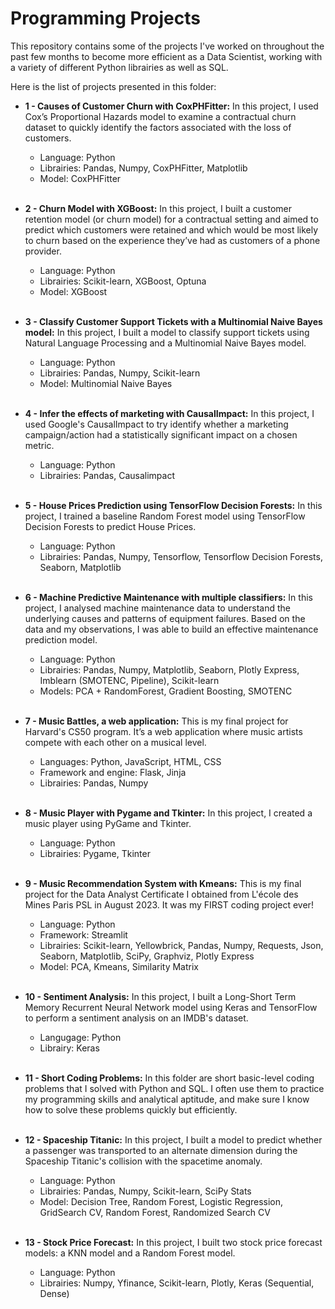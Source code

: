 # Programming Projects
This repository contains some of the projects I've worked on throughout the past few months to become more efficient as a Data Scientist, working with a variety of different Python librairies as well as SQL.

Here is the list of projects presented in this folder:

  - **1 - Causes of Customer Churn with CoxPHFitter:** In this project, I used Cox’s Proportional Hazards model to examine a contractual churn dataset to quickly identify the factors associated with the loss of customers.
    - Language: Python
    - Librairies: Pandas, Numpy, CoxPHFitter, Matplotlib 
    - Model: CoxPHFitter <br /> <br />
    
  - **2 - Churn Model with XGBoost:** In this project, I built a customer retention model (or churn model) for a contractual setting and aimed to predict which customers were retained and which would be most likely to churn based on the experience they’ve had as customers of a phone provider.
    - Language: Python
    - Librairies: Scikit-learn, XGBoost, Optuna
    - Model: XGBoost <br /> <br />
 
  - **3 - Classify Customer Support Tickets with a Multinomial Naive Bayes model:** In this project, I built a model to classify support tickets using Natural Language Processing and a Multinomial Naive Bayes model.
    - Language: Python
    - Librairies: Pandas, Numpy, Scikit-learn
    - Model: Multinomial Naive Bayes <br /> <br />

  - **4 - Infer the effects of marketing with CausalImpact:** In this project, I used Google's CausalImpact to try identify whether a marketing campaign/action had a statistically significant impact on a chosen metric.
    - Language: Python
    - Librairies: Pandas, Causalimpact <br /> <br />
  
  - **5 - House Prices Prediction using TensorFlow Decision Forests:** In this project, I trained a baseline Random Forest model using TensorFlow Decision Forests to predict House Prices.
    - Language: Python
    - Librairies: Pandas, Numpy, Tensorflow, Tensorflow Decision Forests, Seaborn, Matplotlib <br /> <br />

  - **6 - Machine Predictive Maintenance with multiple classifiers:** In this project, I analysed machine maintenance data to understand the underlying causes and patterns of equipment failures. Based on the data and my observations, I was able to build an effective maintenance prediction model.
    - Language: Python
    - Librairies: Pandas, Numpy, Matplotlib, Seaborn, Plotly Express, Imblearn (SMOTENC, Pipeline), Scikit-learn
    - Models: PCA + RandomForest, Gradient Boosting, SMOTENC <br /> <br />

  - **7 - Music Battles, a web application:** This is my final project for Harvard's CS50 program. It’s a web application where music artists compete with each other on a musical level.
    - Languages: Python, JavaScript, HTML, CSS
    - Framework and engine: Flask, Jinja
    - Librairies: Pandas, Numpy <br /> <br />

  - **8 - Music Player with Pygame and Tkinter:** In this project, I created a music player using PyGame and Tkinter.
    - Language: Python
    - Librairies: Pygame, Tkinter <br /> <br />
 
  - **9 - Music Recommendation System with Kmeans:** This is my final project for the Data Analyst Certificate I obtained from L'école des Mines Paris PSL in August 2023. It was my FIRST coding project ever!
    - Language: Python
    - Framework: Streamlit
    - Librairies: Scikit-learn, Yellowbrick, Pandas, Numpy, Requests, Json, Seaborn, Matplotlib, SciPy, Graphviz, Plotly Express
    - Model: PCA, Kmeans, Similarity Matrix <br /> <br />

 - **10 - Sentiment Analysis:** In this project, I built a Long-Short Term Memory Recurrent Neural Network model using Keras and TensorFlow to perform a sentiment analysis on an IMDB's dataset.
   - Langugage: Python
   - Librairy: Keras <br /> <br />
  
  - **11 - Short Coding Problems:** In this folder are short basic-level coding problems that I solved with Python and SQL. I often use them to practice my programming skills and analytical aptitude, and make sure I know how to solve these problems quickly but efficiently. <br /> <br />

  - **12 - Spaceship Titanic:** In this project, I built a model to predict whether a passenger was transported to an alternate dimension during the Spaceship Titanic's collision with the spacetime anomaly.
    - Language: Python
    - Librairies: Pandas, Numpy, Scikit-learn, SciPy Stats
    - Model: Decision Tree, Random Forest, Logistic Regression, GridSearch CV, Random Forest, Randomized Search CV <br /> <br />
    
  - **13 - Stock Price Forecast:** In this project, I built two stock price forecast models: a KNN model and a Random Forest model.
    - Language: Python
    - Librairies: Numpy, Yfinance, Scikit-learn, Plotly, Keras (Sequential, Dense)
